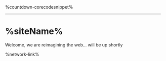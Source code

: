 %countdown-corecodesnippet%

---

# %siteName%

Welcome, we are reimagining the web... will be up shortly

%network-link%
